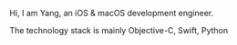 Hi, I am Yang, an iOS & macOS development engineer.

The technology stack is mainly Objective-C, Swift, Python